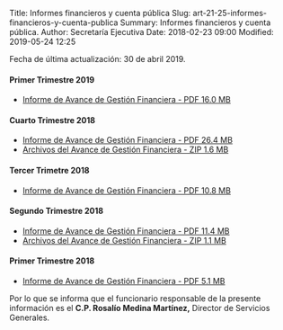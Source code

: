 Title: Informes financieros y cuenta pública
Slug: art-21-25-informes-financieros-y-cuenta-publica
Summary: Informes financieros y cuenta pública.
Author: Secretaría Ejecutiva
Date: 2018-02-23 09:00
Modified: 2019-05-24 12:25


Fecha de última actualización: 30 de abril 2019.

#### Primer Trimestre 2019

* [Informe de Avance de Gestión Financiera - PDF 16.0 MB](informe-avance-gestion-financiera-2019-03.pdf)

#### Cuarto Trimestre 2018

* [Informe de Avance de Gestión Financiera - PDF 26.4 MB](informe-avance-gestion-financiera-2018-12.pdf)
* [Archivos del Avance de Gestión Financiera - ZIP 1.6 MB](avance-de-gestion-financiera-2018-12.zip)

#### Tercer Trimetre 2018

* [Informe de Avance de Gestión Financiera - PDF 10.8 MB](informe-avance-gestion-financiera-2018-09.pdf)

#### Segundo Trimestre 2018

* [Informe de Avance de Gestión Financiera - PDF 11.4 MB](informe-avance-gestion-financiera-2018-06.pdf)
* [Archivos del Avance de Gestión Financiera - ZIP 1.1 MB](avance-de-gestion-financiera-2018-06.zip)

#### Primer Trimestre 2018

* [Informe de Avance de Gestión Financiera - PDF 5.1 MB](informe-avance-gestion-financiera-2018-03.pdf)

Por lo que se informa que el funcionario responsable de la presente información es el **C.P. Rosalío Medina Martínez,** Director de Servicios Generales.
